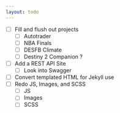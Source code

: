 ```yaml
---
layout: todo
---
```

- [ ] Fill and flush out projects
    - [ ] Autotrader
    - [ ] NBA Finals 
    - [ ] DESFB Climate
    - [ ] Destiny 2 Companion ?
- [ ] Add a REST API Site
    - [ ] Look into Swagger
- [ ] Convert templated HTML for Jekyll use
- [ ] Redo JS, Images, and SCSS
    - [ ] JS
    - [ ] Images
    - [ ] SCSS
